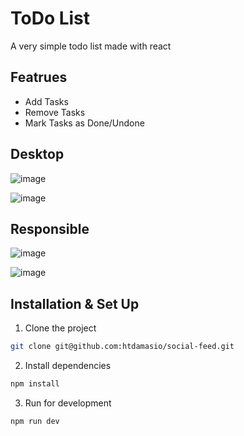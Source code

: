# ToDo List

A very simple todo list made with react

## Featrues
- Add Tasks
- Remove Tasks
- Mark Tasks as Done/Undone

## Desktop
![image](https://user-images.githubusercontent.com/27792676/220782253-d1b94d79-86cc-4b42-810e-9044aff70dba.png)

![image](https://user-images.githubusercontent.com/27792676/220782633-0ed6bdb1-26a8-4b0f-9993-9bebd731f646.png)


## Responsible
![image](https://user-images.githubusercontent.com/27792676/220782746-77de2c0e-d048-4cc9-9e1b-ef478d43320f.png)


![image](https://user-images.githubusercontent.com/27792676/220782720-63dbbfd4-80f0-4eb2-b9fd-1760dff2419a.png)


## Installation & Set Up
1. Clone the project
```sh
git clone git@github.com:htdamasio/social-feed.git
```

2. Install dependencies
```sh
npm install
```

3. Run for development
```sh
npm run dev
```
